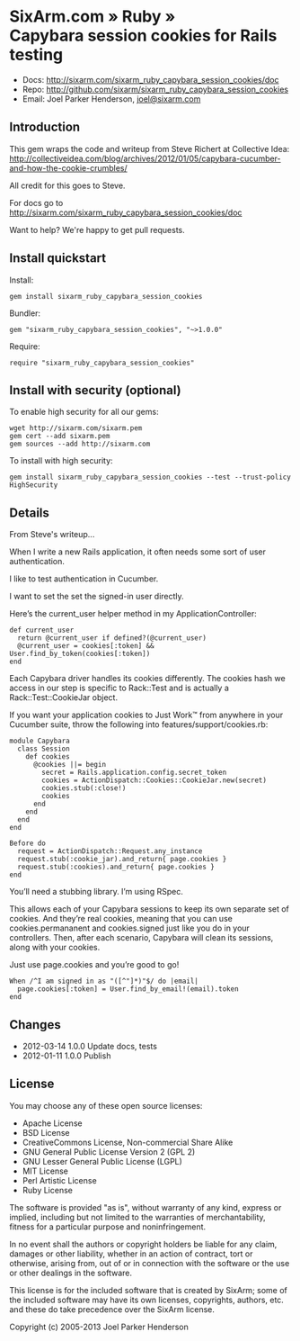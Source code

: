 # SixArm.com » Ruby » <br> Capybara session cookies for Rails testing

* Docs: <http://sixarm.com/sixarm_ruby_capybara_session_cookies/doc>
* Repo: <http://github.com/sixarm/sixarm_ruby_capybara_session_cookies>
* Email: Joel Parker Henderson, <joel@sixarm.com>


## Introduction

This gem wraps the code and writeup from Steve Richert at Collective Idea:
http://collectiveidea.com/blog/archives/2012/01/05/capybara-cucumber-and-how-the-cookie-crumbles/

All credit for this goes to Steve.

For docs go to <http://sixarm.com/sixarm_ruby_capybara_session_cookies/doc>

Want to help? We're happy to get pull requests.


## Install quickstart

Install:

    gem install sixarm_ruby_capybara_session_cookies

Bundler:

    gem "sixarm_ruby_capybara_session_cookies", "~>1.0.0"

Require:

    require "sixarm_ruby_capybara_session_cookies"


## Install with security (optional)

To enable high security for all our gems:

    wget http://sixarm.com/sixarm.pem
    gem cert --add sixarm.pem
    gem sources --add http://sixarm.com

To install with high security:

    gem install sixarm_ruby_capybara_session_cookies --test --trust-policy HighSecurity


## Details


From Steve's writeup...

When I write a new Rails application, it often needs some sort of user authentication. 

I like to test authentication in Cucumber.

I want to set the set the signed-in user directly. 

Here’s the current_user helper method in my ApplicationController:

    def current_user
      return @current_user if defined?(@current_user)
      @current_user = cookies[:token] && User.find_by_token(cookies[:token])
    end

Each Capybara driver handles its cookies differently. The cookies hash we access in our step is specific to Rack::Test and is actually a Rack::Test::CookieJar object.

If you want your application cookies to Just Work™ from anywhere in your Cucumber suite, throw the following into features/support/cookies.rb:

    module Capybara
      class Session
        def cookies
          @cookies ||= begin
            secret = Rails.application.config.secret_token
            cookies = ActionDispatch::Cookies::CookieJar.new(secret)
            cookies.stub(:close!)
            cookies
          end
        end
      end
    end

    Before do
      request = ActionDispatch::Request.any_instance
      request.stub(:cookie_jar).and_return{ page.cookies }
      request.stub(:cookies).and_return{ page.cookies }
    end

You’ll need a stubbing library. I’m using RSpec.

This allows each of your Capybara sessions to keep its own separate set of cookies. And they’re real cookies, meaning that you can use cookies.permananent and cookies.signed just like you do in your controllers. Then, after each scenario, Capybara will clean its sessions, along with your cookies.

Just use page.cookies and you’re good to go!

    When /^I am signed in as "([^"]*)"$/ do |email|
      page.cookies[:token] = User.find_by_email!(email).token
    end


## Changes

* 2012-03-14 1.0.0 Update docs, tests
* 2012-01-11 1.0.0 Publish
## License

You may choose any of these open source licenses:

  * Apache License
  * BSD License
  * CreativeCommons License, Non-commercial Share Alike
  * GNU General Public License Version 2 (GPL 2)
  * GNU Lesser General Public License (LGPL)
  * MIT License
  * Perl Artistic License
  * Ruby License

The software is provided "as is", without warranty of any kind, 
express or implied, including but not limited to the warranties of 
merchantability, fitness for a particular purpose and noninfringement. 

In no event shall the authors or copyright holders be liable for any 
claim, damages or other liability, whether in an action of contract, 
tort or otherwise, arising from, out of or in connection with the 
software or the use or other dealings in the software.

This license is for the included software that is created by SixArm;
some of the included software may have its own licenses, copyrights, 
authors, etc. and these do take precedence over the SixArm license.

Copyright (c) 2005-2013 Joel Parker Henderson
